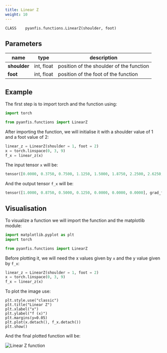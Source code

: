```yaml
---
title: Linear Z
weight: 10
---
```

```python
CLASS    pyanfis.functions.LinearZ(shoulder, foot)
```

## Parameters

| name | type | description |
|------|------|-------------|
| **shoulder** | int, float | position of the shoulder of the function |
| **foot** | int, float | position of the foot of the function |

## Example

The first step is to import torch and the function using:
```python
import torch

from pyanfis.functions import LinearZ
```

After importing the function, we will initialise it with a shoulder value of 1 and a foot value of 2:
```python
linear_z = LinearZ(shoulder = 1, foot = 2)
x = torch.linspace(0, 3, 9)
f_x = linear_z(x)
```

The input tensor ```x``` will be:
```python
tensor([0.0000, 0.3750, 0.7500, 1.1250, 1.5000, 1.8750, 2.2500, 2.6250, 3.0000])
```

And the output tensor ```f_x``` will be:
```python
tensor([1.0000, 0.8750, 0.5000, 0.1250, 0.0000, 0.0000, 0.0000], grad_fn=<MaximumBackward0>)
```

## Visualisation

To visualize a function we will import the function and the matplotlib module:
```python
import matplotlib.pyplot as plt
import torch

from pyanfis.functions import LinearZ
```

Before plotting it, we will need the x values given by ```x``` and the y value given by ```f_x```:
```python
linear_z = LinearZ(shoulder = 1, foot = 2)
x = torch.linspace(0, 3, 9)
f_x = linear_z(x)
```

To plot the image use:
```
plt.style.use("classic")
plt.title("Linear Z")
plt.xlabel("x")
plt.ylabel("f (x)")
plt.margins(y=0.05)
plt.plot(x.detach(), f_x.detach())
plt.show()
```

And the final plotted function will be:

![Linear Z function](/linear_z.png)